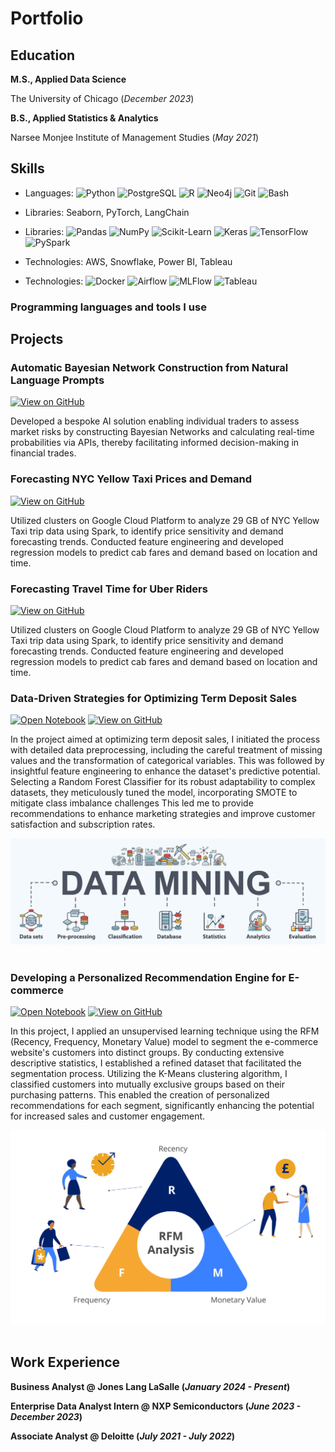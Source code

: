 # Portfolio

## Education						       		
**M.S., Applied Data Science**
  
  The University of Chicago (_December 2023_)	 		
  
**B.S., Applied Statistics & Analytics**
  
  Narsee Monjee Institute of Management Studies (_May 2021_)

## Skills
- Languages:   <img alt="Python" src="https://img.shields.io/badge/Python-3670A0?style=flat-square&logo=python&logoColor=ffdd54" />
  <img alt="PostgreSQL" src="https://img.shields.io/badge/PostgreSQL-%23316192.svg?style=flai-square&logo=postgresql&logoColor=white" />
  <img alt="R" src="https://img.shields.io/badge/R-%23276DC3.svg?style=flat-square&logo=r&logoColor=white" />
  <img alt="Neo4j" src="https://img.shields.io/badge/Neo4j-008CC1?style=flat-square&logo=neo4j&logoColor=white" />
  <img alt="Git" src="https://img.shields.io/badge/-Git-F05032?style=flat-square&logo=git&logoColor=white" />
  <img alt="Bash" src="https://img.shields.io/badge/Bash-%23121011.svg?style=flat-square&logo=gnu-bash&logoColor=white" />
- Libraries:  Seaborn, PyTorch, LangChain
- Libraries:   <img alt="Pandas" src="https://img.shields.io/badge/Pandas-%23150458.svg?style=flat-square&logo=pandas&logoColor=white" />
  <img alt="NumPy" src="https://img.shields.io/badge/NumPy-%23013243.svg?style=flat-square&logo=numpy&logoColor=white" />
  <img alt="Scikit-Learn" src="https://img.shields.io/badge/scikit--learn-%23F7931E.svg?style=flat-square&logo=scikit-learn&logoColor=white" />
  <img alt="Keras" src="https://img.shields.io/badge/Keras-%23D00000.svg?style=flat-square&logo=Keras&logoColor=white" />
  <img alt="TensorFlow" src="https://img.shields.io/badge/TensorFlow-%23FF6F00.svg?style=flat-square&logo=TensorFlow&logoColor=white" />
  <img alt="PySpark" src="https://img.shields.io/badge/PySpark-E25A1C?logo=apachespark&logoColor=fff&style=flat-square" />

- Technologies: AWS, Snowflake, Power BI, Tableau
- Technologies:   <img alt="Docker" src="https://img.shields.io/badge/-Docker-46a2f1?style=flat-square&logo=docker&logoColor=white" />
  <img alt="Airflow" src="https://img.shields.io/badge/Airflow-017CEE?logo=apacheairflow&logoColor=fff&style=flat-squar" />
  <img alt="MLFlow" src="https://img.shields.io/badge/MLflow-0194E2?logo=mlflow&logoColor=fff&style=flat-square" />
  <img alt="Tableau" src="https://img.shields.io/badge/Tableau-E97627?style=for-the-badge&logo=Tableau&logoColor=white" />
  
<h3>Programming languages and tools I use</h3>
<p>
</p>

## Projects
### Automatic Bayesian Network Construction from Natural Language Prompts
[![View on GitHub](https://img.shields.io/badge/GitHub-View_on_GitHub-blue?logo=GitHub)](https://github.com/dsgala/Automated-Bayesian-Networks)

Developed a bespoke AI solution enabling individual traders to assess market risks by constructing Bayesian Networks and calculating real-time probabilities via APIs, thereby facilitating informed decision-making in financial trades. 

### Forecasting NYC Yellow Taxi Prices and Demand
[![View on GitHub](https://img.shields.io/badge/GitHub-View_on_GitHub-blue?logo=GitHub)](https://github.com/dsgala/Forecasting-NYC-Yellow-Taxi-Prices-and-Demand)

Utilized clusters on Google Cloud Platform to analyze 29 GB of NYC Yellow Taxi trip data using Spark, to identify price sensitivity and demand forecasting trends. Conducted feature engineering and developed regression models to predict cab fares and demand based on location and time.

### Forecasting Travel Time for Uber Riders
[![View on GitHub](https://img.shields.io/badge/GitHub-View_on_GitHub-blue?logo=GitHub)](https://github.com/dsgala/Uber-Movements)

Utilized clusters on Google Cloud Platform to analyze 29 GB of NYC Yellow Taxi trip data using Spark, to identify price sensitivity and demand forecasting trends. Conducted feature engineering and developed regression models to predict cab fares and demand based on location and time.

### Data-Driven Strategies for Optimizing Term Deposit Sales
[![Open Notebook](https://img.shields.io/badge/Jupyter-Open_Notebook-blue?logo=Jupyter)](Projects/Data-Driven-Strategies-for-Optimizing-Term-Deposit-Sales.html)
[![View on GitHub](https://img.shields.io/badge/GitHub-View_on_GitHub-blue?logo=GitHub)](https://github.com/dsgala/Data-Driven-Strategies-for-Optimizing-Term-Deposit-Sales)

In the project aimed at optimizing term deposit sales, I initiated the process with detailed data preprocessing, including the careful treatment of missing values and the transformation of categorical variables. This was followed by insightful feature engineering to enhance the dataset's predictive potential. Selecting a Random Forest Classifier for its robust adaptability to complex datasets, they meticulously tuned the model, incorporating SMOTE to mitigate class imbalance challenges This led me to provide recommendations to enhance marketing strategies and improve customer satisfaction and subscription rates.
<br>
<center><img src="assets/data_mining.png"/></center>
<br>

### Developing a Personalized Recommendation Engine for E-commerce
[![Open Notebook](https://img.shields.io/badge/Jupyter-Open_Notebook-blue?logo=Jupyter)](Projects/E-Commerce-Recommendation-Code.html)
[![View on GitHub](https://img.shields.io/badge/GitHub-View_on_GitHub-blue?logo=GitHub)](https://github.com/dsgala/E-Commerce-Recommendation-System)

In this project, I applied an unsupervised learning technique using the RFM (Recency, Frequency, Monetary Value) model to segment the e-commerce website's customers into distinct groups. By conducting extensive descriptive statistics, I established a refined dataset that facilitated the segmentation process. Utilizing the K-Means clustering algorithm, I classified customers into mutually exclusive groups based on their purchasing patterns. This enabled the creation of personalized recommendations for each segment, significantly enhancing the potential for increased sales and customer engagement.
<br>
<center><img src="assets/R-F-M.jpg"/></center>
<br>

## Work Experience
**Business Analyst @ Jones Lang LaSalle (_January 2024 - Present_)**

**Enterprise Data Analyst Intern @ NXP Semiconductors (_June 2023 - December 2023_)**

**Associate Analyst @ Deloitte (_July 2021 - July 2022_)**
